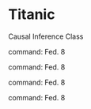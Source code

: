 # Titanic
Causal Inference Class

command: Fed. 8

command: Fed. 8

command: Fed. 8

command: Fed. 8

